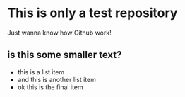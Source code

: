 # This is only a test repository 

Just wanna know how Github work!

## is this some smaller text?

* this is a list item
* and this is another list item
* ok this is the final item 
